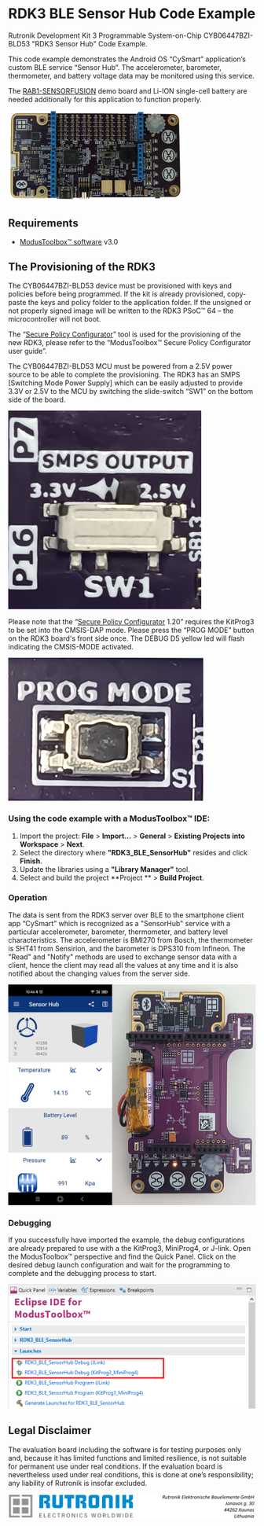 # RDK3 BLE Sensor Hub Code Example

Rutronik Development Kit 3 Programmable System-on-Chip CYB06447BZI-BLD53 "RDK3 Sensor Hub" Code Example. 

This code example demonstrates the Android OS “CySmart” application’s custom BLE service “Sensor Hub”. The accelerometer, barometer, thermometer, and battery voltage data may be monitored using this service.

The [RAB1-SENSORFUSION](https://www.rutronik24.com/product/rutronik/rab1-sensorfusion/19375973.html) demo board and Li-ION single-cell battery are needed additionally for this application to function properly.

<img src="images/rdk3_top.jpg" style="zoom:35%;" />

## Requirements

- [ModusToolbox™ software](https://www.cypress.com/products/modustoolbox-software-environment) v3.0

## The Provisioning of the RDK3

The CYB06447BZI-BLD53 device must be provisioned with keys and policies before being programmed. If the kit is already provisioned, copy-paste the keys and policy folder to the application folder. If the unsigned or not properly signed image will be written to the RDK3 PSoC™ 64 – the microcontroller will not boot. 

The “[Secure Policy Configurator](https://www.infineon.com/dgdl/Infineon-ModusToolbox_Secure_Policy_Configurator_1.30_User_Guide-UserManual-v01_00-EN.pdf?fileId=8ac78c8c8386267f0183a960762a5977)” tool is used for the provisioning of the new RDK3, please refer to the “ModusToolbox™ Secure Policy Configurator user guide”. 

The CYB06447BZI-BLD53 MCU must be powered from a 2.5V power source to be able to complete the provisioning. The RDK3 has an SMPS [Switching Mode Power Supply] which can be easily adjusted to provide 3.3V or 2.5V to the MCU by switching the slide-switch “SW1” on the bottom side of the board. 

<img src="images/voltage_switch.jpg" style="zoom:50%;" />

Please note that the “[Secure Policy Configurator](https://www.infineon.com/dgdl/Infineon-ModusToolbox_Secure_Policy_Configurator_1.30_User_Guide-UserManual-v01_00-EN.pdf?fileId=8ac78c8c8386267f0183a960762a5977) 1.20” requires the KitProg3 to be set into the CMSIS-DAP mode. Please press the “PROG MODE” button on the RDK3 board's front side once. The DEBUG D5 yellow led will flash indicating the CMSIS-MODE activated.

<img src="images/prog_mode.jpg" style="zoom:75%;" />

### Using the code example with a ModusToolbox™ IDE:

1. Import the project: **File** > **Import...** > **General** > **Existing Projects into Workspace** > **Next**.
2. Select the directory where **"RDK3_BLE_SensorHub"** resides and click  **Finish**.
3. Update the libraries using a **"Library Manager"** tool.
4. Select and build the project **Project ** > **Build Project**.

### Operation

The data is sent from the RDK3 server over BLE to the smartphone client app “CySmart” which is recognized as a "SensorHub" service with a particular accelerometer, barometer, thermometer, and battery level characteristics. The accelerometer is BMI270 from Bosch, the thermometer is SHT41 from Sensirion, and the barometer is DPS310 from Infineon. The "Read" and "Notify" methods are used to exchange sensor data with a client, hence the client may read all the values at any time and it is also notified about the changing values from the server side.

<img src="images/SensorHubDemo.jpg" style="zoom:50%;" />

### Debugging

If you successfully have imported the example, the debug configurations are already prepared to use with a the KitProg3, MiniProg4, or J-link. Open the ModusToolbox™ perspective and find the Quick Panel. Click on the desired debug launch configuration and wait for the programming to complete and the debugging process to start.

<img src="images/debug_start.png" style="zoom:100%;" />

## Legal Disclaimer

The evaluation board including the software is for testing purposes only and, because it has limited functions and limited resilience, is not suitable for permanent use under real conditions. If the evaluation board is nevertheless used under real conditions, this is done at one’s responsibility; any liability of Rutronik is insofar excluded. 

<img src="images/rutronik_origin_kaunas.png" style="zoom:50%;" />



